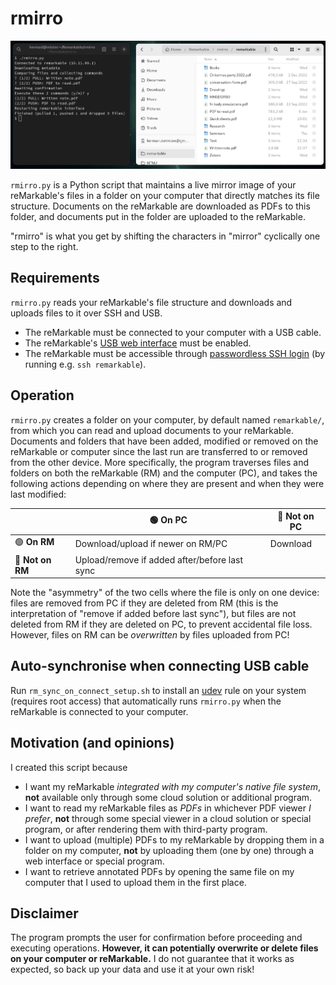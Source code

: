 # rmirro

![Screenshot](screenshot.png)

`rmirro.py` is a Python script that maintains a live mirror image
of your reMarkable's files in a folder on your computer that directly matches its file structure.
Documents on the reMarkable are downloaded as PDFs to this folder,
and documents put in the folder are uploaded to the reMarkable.

"rmirro" is what you get by shifting the characters in "mirror" cyclically one step to the right.

## Requirements
`rmirro.py` reads your reMarkable's file structure and downloads and uploads files to it over SSH and USB.
* The reMarkable must be connected to your computer with a USB cable.
* The reMarkable's [USB web interface](https://remarkablewiki.com/tech/webinterface) must be enabled.
* The reMarkable must be accessible through [passwordless SSH login](https://remarkablewiki.com/tech/ssh#passwordless_login_with_ssh_keys) (by running e.g. `ssh remarkable`).

## Operation
`rmirro.py` creates a folder on your computer, by default named `remarkable/`, from which you can read and upload documents to your reMarkable.
Documents and folders that have been added, modified or removed on the reMarkable or computer since the last run are transferred to or removed from the other device.
More specifically, the program traverses files and folders on both the reMarkable (RM) and the computer (PC), and takes the following actions depending on where they are present and when they were last modified:

|                  | 🟢 **On PC**                                  | 🔴 **Not on PC** |
|------------------|-----------------------------------------------|------------------|
| 🟢 **On RM**     | Download/upload if newer on RM/PC             | Download         |
| 🔴 **Not on RM** | Upload/remove if added after/before last sync |                  |

Note the "asymmetry" of the two cells where the file is only on one device:
files are removed from PC if they are deleted from RM (this is the interpretation of "remove if added before last sync"),
but files are not deleted from RM if they are deleted on PC, to prevent accidental file loss.
However, files on RM can be *overwritten* by files uploaded from PC!

## Auto-synchronise when connecting USB cable

Run `rm_sync_on_connect_setup.sh` to install an [udev](https://en.wikipedia.org/wiki/Udev) rule on your system (requires root access)
that automatically runs `rmirro.py` when the reMarkable is connected to your computer.

## Motivation (and opinions)

I created this script because
* I want my reMarkable *integrated with my computer's native file system*, **not** available only through some cloud solution or additional program.
* I want to read my reMarkable files as *PDFs* in whichever PDF viewer *I prefer*, **not** through some special viewer in a cloud solution or special program, or after rendering them with third-party program.
* I want to upload (multiple) PDFs to my reMarkable by dropping them in a folder on my computer, **not** by uploading them (one by one) through a web interface or special program.
* I want to retrieve annotated PDFs by opening the same file on my computer that I used to upload them in the first place.

## Disclaimer

The program prompts the user for confirmation before proceeding and executing operations.
**However, it can potentially overwrite or delete files on your computer or reMarkable.**
I do not guarantee that it works as expected, so back up your data and use it at your own risk!
